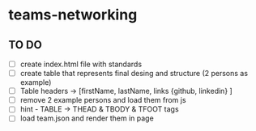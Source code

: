 # teams-networking
## TO DO
- [ ] create index.html file with standards
- [ ] create table that represents final desing and structure (2 persons as example)
- [ ] Table headers -> [firstName, lastName, links {github, linkedin} ]
- [ ] remove 2 example persons and load them from js
- [ ] hint - TABLE -> THEAD & TBODY & TFOOT tags
- [ ] load team.json and render them in page